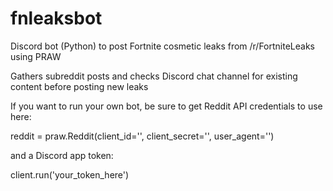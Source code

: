 # fnleaksbot
Discord bot (Python) to post Fortnite cosmetic leaks from /r/FortniteLeaks using PRAW

Gathers subreddit posts and checks Discord chat channel for existing content before posting new leaks

If you want to run your own bot, be sure to get Reddit API credentials to use here: 

reddit = praw.Reddit(client_id='',
                     client_secret='',
                     user_agent='')

and a Discord app token:

client.run('your_token_here')